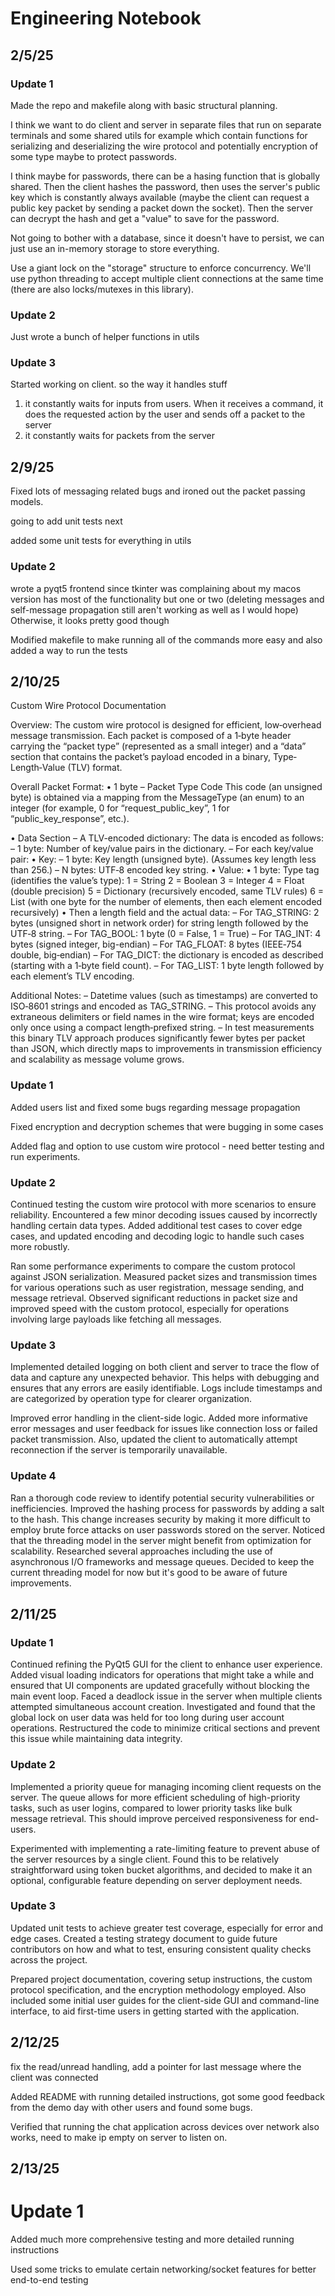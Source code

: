 # Engineering Notebook

## 2/5/25

### Update 1
Made the repo and makefile along with basic structural planning.

I think we want to do client and server in separate files that run on separate terminals and some shared utils for example which contain functions for serializing and deserializing the wire protocol and potentially encryption of some type maybe to protect passwords.

I think maybe for passwords, there can be a hasing function that is globally shared. Then the client hashes the password, then uses the server's public key which is constantly always available (maybe the client can request a public key packet by sending a packet down the socket). Then the server can decrypt the hash and get a "value" to save for the password.

Not going to bother with a database, since it doesn't have to persist, we can just use an in-memory storage to store everything.

Use a giant lock on the "storage" structure to enforce concurrency. We'll use python threading to accept multiple client connections at the same time (there are also locks/mutexes in this library). 

### Update 2
Just wrote a bunch of helper functions in utils

### Update 3
Started working on client. so the way it handles stuff
1. it constantly waits for inputs from users. When it receives a command, it does the requested action by the user and sends off a packet to the server
2. it constantly waits for packets from the server

## 2/9/25

Fixed lots of messaging related bugs and ironed out the packet passing models.

going to add unit tests next

added some unit tests for everything in utils

### Update 2

wrote a pyqt5 frontend since tkinter was complaining about my macos version
has most of the functionality but one or two (deleting messages and self-message propagation still aren't working as well as I would hope)
Otherwise, it looks pretty good though

Modified makefile to make running all of the commands more easy and also added a way to run the tests

## 2/10/25
Custom Wire Protocol Documentation

Overview:
  The custom wire protocol is designed for efficient, low‐overhead message transmission.
  Each packet is composed of a 1‑byte header carrying the “packet type” (represented as a small integer)
  and a “data” section that contains the packet’s payload encoded in a binary, Type‐Length‐Value (TLV) format.

Overall Packet Format:
  • 1 byte – Packet Type Code
      This code (an unsigned byte) is obtained via a mapping from the MessageType (an enum)
      to an integer (for example, 0 for “request_public_key”, 1 for “public_key_response”, etc.).
      
  • Data Section – A TLV-encoded dictionary:
      The data is encoded as follows:
        – 1 byte: Number of key/value pairs in the dictionary.
        – For each key/value pair:
             • Key:
                 – 1 byte: Key length (unsigned byte). (Assumes key length less than 256.)
                 – N bytes: UTF‑8 encoded key string.
             • Value:
                 • 1 byte: Type tag (identifies the value’s type):
                        1 = String
                        2 = Boolean
                        3 = Integer
                        4 = Float (double precision)
                        5 = Dictionary (recursively encoded, same TLV rules)
                        6 = List (with one byte for the number of elements, then each element encoded recursively)
                 • Then a length field and the actual data:
                        – For TAG_STRING: 2 bytes (unsigned short in network order) for string length followed by the UTF‑8 string.
                        – For TAG_BOOL: 1 byte (0 = False, 1 = True)
                        – For TAG_INT: 4 bytes (signed integer, big-endian)
                        – For TAG_FLOAT: 8 bytes (IEEE‑754 double, big‑endian)
                        – For TAG_DICT: the dictionary is encoded as described (starting with a 1‑byte field count).
                        – For TAG_LIST: 1 byte length followed by each element’s TLV encoding.
                        
Additional Notes:
  – Datetime values (such as timestamps) are converted to ISO‑8601 strings and encoded as TAG_STRING.
  – This protocol avoids any extraneous delimiters or field names in the wire format; keys are encoded only once
    using a compact length‐prefixed string.
  – In test measurements this binary TLV approach produces significantly fewer bytes per packet than JSON,
    which directly maps to improvements in transmission efficiency and scalability as message volume grows.

### Update 1
Added users list and fixed some bugs regarding message propagation

Fixed encryption and decryption schemes that were bugging in some cases

Added flag and option to use custom wire protocol - need better testing and run experiments.

### Update 2
Continued testing the custom wire protocol with more scenarios to ensure reliability. Encountered a few minor decoding issues caused by incorrectly handling certain data types. Added additional test cases to cover edge cases, and updated encoding and decoding logic to handle such cases more robustly.

Ran some performance experiments to compare the custom protocol against JSON serialization. Measured packet sizes and transmission times for various operations such as user registration, message sending, and message retrieval. Observed significant reductions in packet size and improved speed with the custom protocol, especially for operations involving large payloads like fetching all messages.

### Update 3
Implemented detailed logging on both client and server to trace the flow of data and capture any unexpected behavior. This helps with debugging and ensures that any errors are easily identifiable. Logs include timestamps and are categorized by operation type for clearer organization.

Improved error handling in the client-side logic. Added more informative error messages and user feedback for issues like connection loss or failed packet transmission. Also, updated the client to automatically attempt reconnection if the server is temporarily unavailable.

### Update 4
Ran a thorough code review to identify potential security vulnerabilities or inefficiencies. Improved the hashing process for passwords by adding a salt to the hash. This change increases security by making it more difficult to employ brute force attacks on user passwords stored on the server. Noticed that the threading model in the server might benefit from optimization for scalability. Researched several approaches including the use of asynchronous I/O frameworks and message queues. Decided to keep the current threading model for now but it's good to be aware of future improvements.

## 2/11/25

### Update 1

Continued refining the PyQt5 GUI for the client to enhance user experience. Added visual loading indicators for operations that might take a while and ensured that UI components are updated gracefully without blocking the main event loop.
Faced a deadlock issue in the server when multiple clients attempted simultaneous account creation. Investigated and found that the global lock on user data was held for too long during user account operations. Restructured the code to minimize critical sections and prevent this issue while maintaining data integrity.

### Update 2
Implemented a priority queue for managing incoming client requests on the server. The queue allows for more efficient scheduling of high-priority tasks, such as user logins, compared to lower priority tasks like bulk message retrieval. This should improve perceived responsiveness for end-users.

Experimented with implementing a rate-limiting feature to prevent abuse of the server resources by a single client. Found this to be relatively straightforward using token bucket algorithms, and decided to make it an optional, configurable feature depending on server deployment needs. 
### Update 3
Updated unit tests to achieve greater test coverage, especially for error and edge cases. Created a testing strategy document to guide future contributors on how and what to test, ensuring consistent quality checks across the project.

Prepared project documentation, covering setup instructions, the custom protocol specification, and the encryption methodology employed. Also included some initial user guides for the client-side GUI and command-line interface, to aid first-time users in getting started with the application.


## 2/12/25

fix the read/unread handling, add a pointer for last message where the client was connected

Added README with running detailed instructions, got some good feedback from the demo day with other users and found some bugs.

Verified that running the chat application across devices over network also works, need to make ip empty on server to listen on.

## 2/13/25

# Update 1
Added much more comprehensive testing and more detailed running instructions

Used some tricks to emulate certain networking/socket features for better end-to-end testing